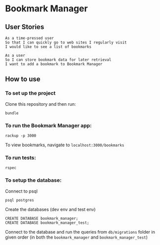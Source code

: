Bookmark Manager
================

## User Stories

```
As a time-pressed user
So that I can quickly go to web sites I regularly visit
I would like to see a list of bookmarks
```

```
As a user
So I can store bookmark data for later retrieval
I want to add a bookmark to Bookmark Manager
```


## How to use

### To set up the project

Clone this repository and then run:
```
bundle
```

### To run the Bookmark Manager app:

```
rackup -p 3000
```

To view bookmarks, navigate to `localhost:3000/bookmarks`

### To run tests:

```
rspec
```
### To setup the database:

Connect to psql
```
psql postgres
```

Create the databases (dev env and test env)
```
CREATE DATABASE bookmark_manager;
CREATE DATABASE bookmark_manager_test;
```

Connect to the database and run the queries from `db/migrations` folder in given order (in both the `bookmark_manager` and `bookmark_manager_test`)
